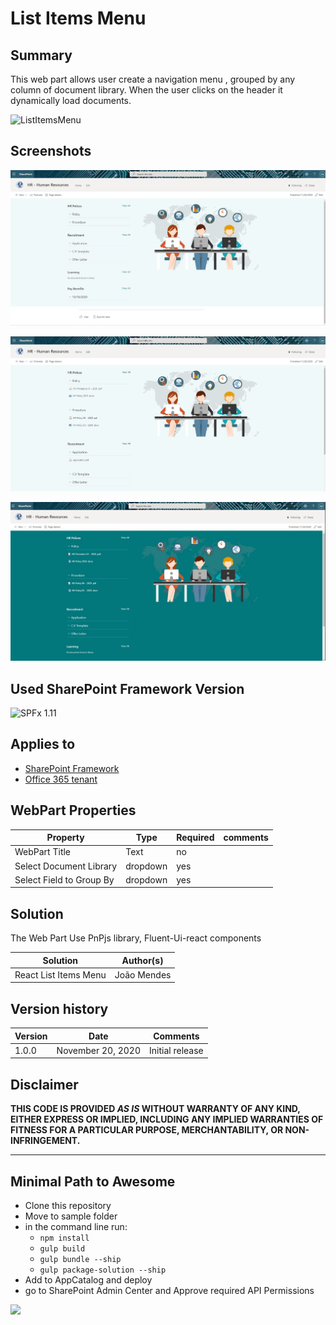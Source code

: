 # List Items Menu

## Summary

This web part allows user create a navigation menu , grouped by any column of document library.
When the user clicks on the header it dynamically load documents. 

![ListItemsMenu](./assets/ListMenuDocs.gif)

## Screenshots

![ListItemsMenu](./assets/reactListItems1.jpg)

![ListItemsMenu](./assets/reactListItems2.jpg)  

![ListItemsMenu](./assets/reactListItems3.jpg)  


## Used SharePoint Framework Version 
![SPFx 1.11](https://img.shields.io/badge/version-1.11.0-green.svg)

## Applies to

* [SharePoint Framework](https://docs.microsoft.com/sharepoint/dev/spfx/sharepoint-framework-overview)
* [Office 365 tenant](https://docs.microsoft.com/sharepoint/dev/spfx/set-up-your-development-environment)

## WebPart Properties
 
Property |Type|Required| comments
--------------------|----|--------|----------
WebPart Title| Text| no|
Select Document Library| dropdown|yes
Select Field to Group By | dropdown|yes
 

## Solution

The Web Part Use PnPjs library, Fluent-Ui-react components

Solution|Author(s)
--------|---------
React List Items Menu |João Mendes

## Version history

Version|Date|Comments
-------|----|--------
1.0.0|November 20, 2020|Initial release

## Disclaimer

**THIS CODE IS PROVIDED *AS IS* WITHOUT WARRANTY OF ANY KIND, EITHER EXPRESS OR IMPLIED, INCLUDING ANY IMPLIED WARRANTIES OF FITNESS FOR A PARTICULAR PURPOSE, MERCHANTABILITY, OR NON-INFRINGEMENT.**

---

## Minimal Path to Awesome

- Clone this repository
- Move to sample folder
- in the command line run:
  - `npm install`
  - `gulp build`
  - `gulp bundle --ship`
  - `gulp package-solution --ship`
- Add to AppCatalog and deploy
- go to SharePoint Admin Center and Approve required API Permissions


<img src="https://telemetry.sharepointpnp.com/sp-dev-fx-webparts/samples/react-list-items-menu" />
